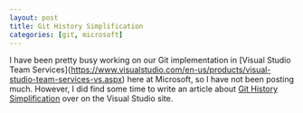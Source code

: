 ```yaml
---
layout: post
title: Git History Simplification
categories: [git, microsoft]
---
```


I have been pretty busy working on our Git implementation in [Visual Studio Team Services]{https://www.visualstudio.com/en-us/products/visual-studio-team-services-vs.aspx) here at Microsoft, so I have not been posting much. 
However, I did find some time to write an article about [Git History Simplification](https://www.visualstudio.com/en-us/articles/git-log-history-simplification) over on the Visual Studio site. 
